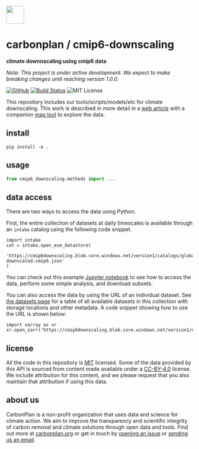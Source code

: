 <img
  src='https://carbonplan-assets.s3.amazonaws.com/monogram/dark-small.png'
  height='48'
/>

# carbonplan / cmip6-downscaling

**climate downnscaling using cmip6 data**

_Note: This project is under active development. We expect to make breaking changes until reaching version 1.0.0._

[![GitHub][github-badge]][github]
[![Build Status]][actions]
![MIT License][]

[github]: https://github.com/carbonplan/cmip6-downscaling
[github-badge]: https://badgen.net/badge/-/github?icon=github&label
[build status]: https://github.com/carbonplan/cmip6-downscaling/actions/workflows/main.yaml/badge.svg
[actions]: https://github.com/carbonplan/cmip6-downscaling/actions/workflows/main.yaml
[mit license]: https://badgen.net/badge/license/MIT/blue

This repository includes our tools/scripts/models/etc for climate downscaling. This work is described in more detail in a [web article](https://carbonplan.org/research/cmip6-downscaling-explainer) with
a companion [map tool](https://carbonplan.org/research/cmip6-downscaling) to explore the data.

## install

```shell
pip install -e .
```

## usage

```python
from cmip6_downscaling.methods import ...
```

## data access

There are two ways to access the data using Python. 

First, the entire collection of datasets at daily timescales is available through an `intake` catalog using the following code snippet.

```
import intake
cat = intake.open_esm_datastore(
  'https://cmip6downscaling.blob.core.windows.net/version1/catalogs/global-downscaled-cmip6.json'
)
```

You can check out this example [Jupyter notebook](https://github.com/carbonplan/cmip6-downscaling/blob/main/notebooks/accessing_data_example.ipynb) to see how to access the data, perform some simple analysis, and download subsets.

You can also access the data by using the URL of an individual dataset. See [the datasets page](datasets.md) for a table of all available datasets in this collection with storage locations and other metadata. A code snippet showing how to use the URL is shown below:

```
import xarray as xr
xr.open_zarr(‘https://cmip6downscaling.blob.core.windows.net/version1/data/DeepSD/ScenarioMIP.CCCma.CanESM5.ssp245.r1i1p1f1.day.DeepSD.pr.zarr’)
```

## license

All the code in this repository is [MIT](https://choosealicense.com/licenses/mit/) licensed. Some of the data provided by this API is sourced from content made available under a [CC-BY-4.0](https://choosealicense.com/licenses/cc-by-4.0/) license. We include attribution for this content, and we please request that you also maintain that attribution if using this data.

## about us

CarbonPlan is a non-profit organization that uses data and science for climate action. We aim to improve the transparency and scientific integrity of carbon removal and climate solutions through open data and tools. Find out more at [carbonplan.org](https://carbonplan.org/) or get in touch by [opening an issue](https://github.com/carbonplan/cmip6-downscaling/issues/new) or [sending us an email](mailto:hello@carbonplan.org).

